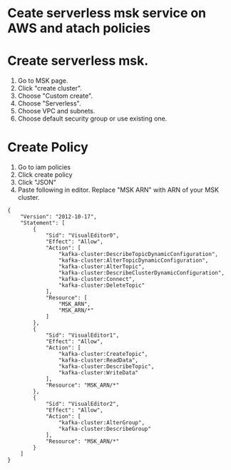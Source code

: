 # Ceate serverless msk service on AWS and atach policies

# Create  serverless msk.

1. Go to MSK page.
2. Click "create cluster".
3. Choose "Custom create".
4. Choose "Serverless".
5. Choose VPC and subnets.
6. Choose default security group or use existing one.

# Create Policy

1. Go to iam policies
2. Click create policy
3. Click "JSON"
4. Paste following in editor.  Replace "MSK ARN" with  ARN of your MSK cluster.

```
{
    "Version": "2012-10-17",
    "Statement": [
        {
            "Sid": "VisualEditor0",
            "Effect": "Allow",
            "Action": [
                "kafka-cluster:DescribeTopicDynamicConfiguration",
                "kafka-cluster:AlterTopicDynamicConfiguration",
                "kafka-cluster:AlterTopic",
                "kafka-cluster:DescribeClusterDynamicConfiguration",
                "kafka-cluster:Connect",
                "kafka-cluster:DeleteTopic"
            ],
            "Resource": [
                "MSK_ARN",
                "MSK_ARN/*"
            ]
        },
        {
            "Sid": "VisualEditor1",
            "Effect": "Allow",
            "Action": [
                "kafka-cluster:CreateTopic",
                "kafka-cluster:ReadData",
                "kafka-cluster:DescribeTopic",
                "kafka-cluster:WriteData"
            ],
            "Resource": "MSK_ARN/*"
        },
        {
            "Sid": "VisualEditor2",
            "Effect": "Allow",
            "Action": [
                "kafka-cluster:AlterGroup",
                "kafka-cluster:DescribeGroup"
            ],
            "Resource": "MSK_ARN/*"
        }
    ]
}
```